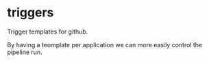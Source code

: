 # triggers

Trigger templates for github.

By having a teomplate per application we can more easily control the pipeline run.
